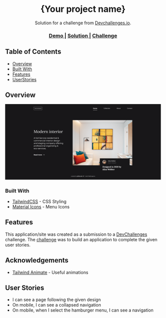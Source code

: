<!-- Please update value in the {}  -->

<h1 align="center">{Your project name}</h1>

<div align="center">
   Solution for a challenge from  <a href="http://devchallenges.io" target="_blank">Devchallenges.io</a>.
</div>

<div align="center">
  <h3>
    <a href="http://dk-interior-consultant.surge.sh/">
      Demo
    </a>
    <span> | </span>
    <a href="https://github.com/Danak-UY/interior-consultant">
      Solution
    </a>
    <span> | </span>
    <a href="https://devchallenges.io/challenges/Jymh2b2FyebRTUljkNcb">
      Challenge
    </a>
  </h3>
</div>

<!-- TABLE OF CONTENTS -->

## Table of Contents

- [Overview](#overview)
- [Built With](#built-with)
- [Features](#features)
- [UserStories](#user-stories)

<!-- OVERVIEW -->

## Overview

![screenshot](./resources/screenshoot.png)

### Built With

<!-- This section should list any major frameworks that you built your project using. Here are a few examples.-->

- [TailwindCSS](https://tailwindcss.com/) - CSS Styling
- [Material Icons](https://developers.google.com/fonts/docs/material_icons) - Menu Icons

## Features

<!-- List the features of your application or follow the template. Don't share the figma file here :) -->

This application/site was created as a submission to a [DevChallenges](https://devchallenges.io/challenges) challenge. The [challenge](https://devchallenges.io/challenges/Jymh2b2FyebRTUljkNcb) was to build an application to complete the given user stories.

## Acknowledgements

<!-- This section should list any articles or add-ons/plugins that helps you to complete the project. This is optional but it will help you in the future. For exmpale -->

- [Tailwind Animate](https://github.com/jamiebuilds/tailwindcss-animate) - Useful animations

## User Stories

- I can see a page following the given design
- On mobile, I can see a collapsed navigation
- On mobile, when I select the hamburger menu, I can see a navigation
